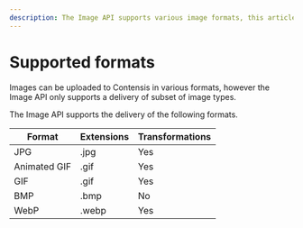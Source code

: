 ```yaml
---
description: The Image API supports various image formats, this article outlines those which are supported.
---
```


# Supported formats

Images can be uploaded to Contensis in various formats, however the Image API only supports a delivery of subset of image types.

The Image API supports the delivery of the following formats.

Format | Extensions | Transformations
---------|----------|---------
 JPG | .jpg | Yes
 Animated GIF | .gif | Yes
 GIF | .gif | Yes
 BMP | .bmp | No
 WebP | .webp | Yes